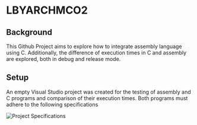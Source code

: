# LBYARCHMCO2
## Background
This Github Project aims to explore how to integrate assembly language using C. Additionally, the difference of execution times in C and assembly are explored, both in debug and release mode.

## Setup
An empty Visual Studio project was created for the testing of assembly and C programs and comparison of their execution times. Both programs must adhere to the following specifications

![Project Specifications](../../tree/master/LBYARCHMCO2/images/Specs.png)

